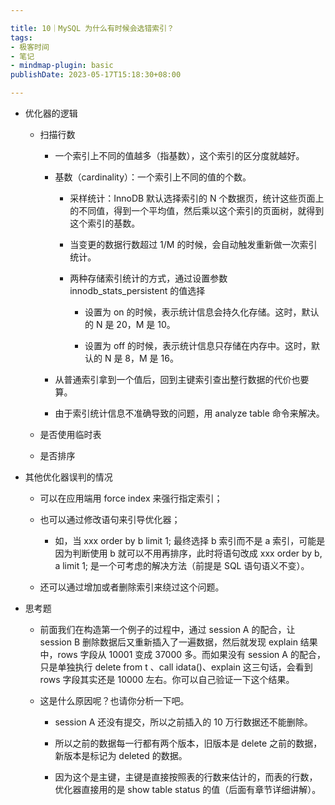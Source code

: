 ```yaml
---

title: 10｜MySQL 为什么有时候会选错索引？
tags:
- 极客时间
- 笔记
- mindmap-plugin: basic
publishDate: 2023-05-17T15:18:30+08:00

---
```


- 优化器的逻辑

    - 扫描行数

        - 一个索引上不同的值越多（指基数），这个索引的区分度就越好。


        - 基数（cardinality）：一个索引上不同的值的个数。

            - 采样统计：InnoDB 默认选择索引的 N 个数据页，统计这些页面上的不同值，得到一个平均值，然后乘以这个索引的页面树，就得到这个索引的基数。


            - 当变更的数据行数超过 1/M 的时候，会自动触发重新做一次索引统计。


            - 两种存储索引统计的方式，通过设置参数 innodb_stats_persistent 的值选择

                - 设置为 on 的时候，表示统计信息会持久化存储。这时，默认的 N 是 20，M 是 10。


                - 设置为 off 的时候，表示统计信息只存储在内存中。这时，默认的 N 是 8，M 是 16。


        - 从普通索引拿到一个值后，回到主键索引查出整行数据的代价也要算。


        - 由于索引统计信息不准确导致的问题，用 analyze table 命令来解决。


    - 是否使用临时表


    - 是否排序

- 其他优化器误判的情况

    - 可以在应用端用 force index 来强行指定索引；


    - 也可以通过修改语句来引导优化器；
        - 如，当 xxx order by b limit 1; 最终选择 b 索引而不是 a 索引，可能是因为判断使用 b 就可以不用再排序，此时将语句改成 xxx order by b, a limit 1; 是一个可考虑的解决方法（前提是 SQL 语句语义不变）。


    - 还可以通过增加或者删除索引来绕过这个问题。

- 思考题

    - 前面我们在构造第一个例子的过程中，通过 session A 的配合，让 session B 删除数据后又重新插入了一遍数据，然后就发现 explain 结果中，rows 字段从 10001 变成 37000 多。而如果没有 session A 的配合，只是单独执行 delete from t 、call idata()、explain 这三句话，会看到 rows 字段其实还是 10000 左右。你可以自己验证一下这个结果。


    - 这是什么原因呢？也请你分析一下吧。

        - session A 还没有提交，所以之前插入的 10 万行数据还不能删除。


        - 所以之前的数据每一行都有两个版本，旧版本是 delete 之前的数据，新版本是标记为 deleted 的数据。


        - 因为这个是主键，主键是直接按照表的行数来估计的，而表的行数，优化器直接用的是 show table status 的值（后面有章节详细讲解）。
